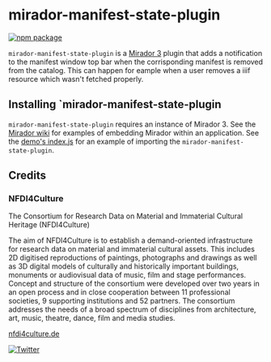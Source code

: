 # mirador-manifest-state-plugin

[![npm package][npm-badge]][npm]

`mirador-manifest-state-plugin` is a [Mirador 3](https://github.com/projectmirador/mirador) plugin that adds a notification to the manifest window top bar when the corrisponding manifest is removed from the catalog. This can happen for eample when a user removes a iiif resource which wasn't fetched properly.

## Installing `mirador-manifest-state-plugin
`mirador-manifest-state-plugin` requires an instance of Mirador 3. See the [Mirador wiki](https://github.com/ProjectMirador/mirador/wiki) for examples of embedding Mirador within an application. See the [demo's index.js](https://github.com/slub/mirador-manifest-state-plugin/blob/main/demo/src/index.js) for an example of importing the `mirador-manifest-state-plugin`.

## Credits
### NFDI4Culture
The Consortium for Research Data on Material and Immaterial Cultural Heritage (NFDI4Culture)

The aim of NFDI4Culture is to establish a demand-oriented infrastructure for research data on material and immaterial cultural assets. This includes 2D digitised reproductions of paintings, photographs and drawings as well as 3D digital models of culturally and historically important buildings, monuments or audiovisual data of music, film and stage performances. Concept and structure of the consortium were developed over two years in an open process and in close cooperation between 11 professional societies, 9 supporting institutions and 52 partners. The consortium addresses the needs of a broad spectrum of disciplines from architecture, art, music, theatre, dance, film and media studies.

[nfdi4culture.de](https://www.nfdi4culture.de)

[![Twitter](https://img.shields.io/twitter/follow/nfdi4culture?style=social)](https://twitter.com/nfdi4culture)


[npm-badge]: https://img.shields.io/npm/v/npm-package.png?style=flat-square
[npm]: https://www.npmjs.org/package/npm-package
